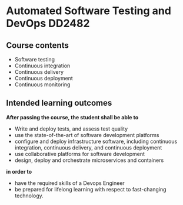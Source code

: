 # Automated Software Testing and DevOps DD2482

## Course contents

- Software testing
- Continuous integration
- Continuous delivery
- Continuous deployment
- Continuous monitoring

## Intended learning outcomes

**After passing the course, the student shall be able to**

- Write and deploy tests, and assess test quality
- use the state-of-the-art of software development platforms
- configure and deploy infrastructure software, including continuous integration, continuous delivery, and continuous deployment
- use collaborative platforms for software development
- design, deploy and orchestrate microservices and containers

**in order to**
- have the required skills of a Devops Engineer
- be prepared for lifelong learning with respect to fast-changing technology.
